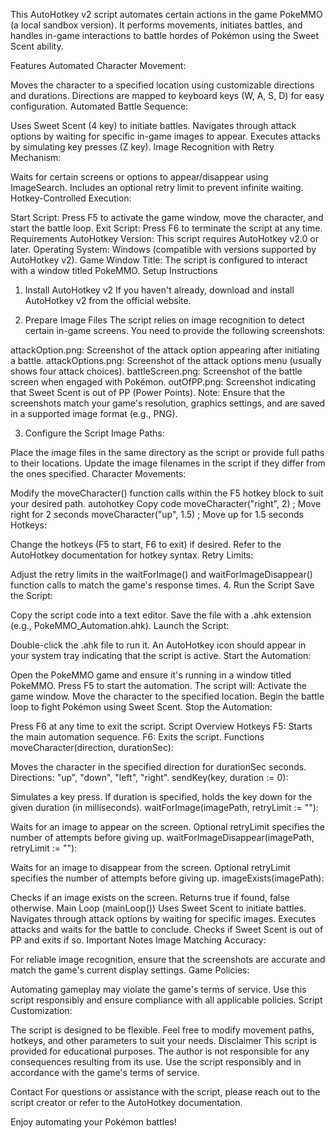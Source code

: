 This AutoHotkey v2 script automates certain actions in the game PokeMMO (a local sandbox version). It performs movements, initiates battles, and handles in-game interactions to battle hordes of Pokémon using the Sweet Scent ability.

Features
Automated Character Movement:

Moves the character to a specified location using customizable directions and durations.
Directions are mapped to keyboard keys (W, A, S, D) for easy configuration.
Automated Battle Sequence:

Uses Sweet Scent (4 key) to initiate battles.
Navigates through attack options by waiting for specific in-game images to appear.
Executes attacks by simulating key presses (Z key).
Image Recognition with Retry Mechanism:

Waits for certain screens or options to appear/disappear using ImageSearch.
Includes an optional retry limit to prevent infinite waiting.
Hotkey-Controlled Execution:

Start Script: Press F5 to activate the game window, move the character, and start the battle loop.
Exit Script: Press F6 to terminate the script at any time.
Requirements
AutoHotkey Version: This script requires AutoHotkey v2.0 or later.
Operating System: Windows (compatible with versions supported by AutoHotkey v2).
Game Window Title: The script is configured to interact with a window titled PokeMMO.
Setup Instructions
1. Install AutoHotkey v2
If you haven't already, download and install AutoHotkey v2 from the official website.

2. Prepare Image Files
The script relies on image recognition to detect certain in-game screens. You need to provide the following screenshots:

attackOption.png: Screenshot of the attack option appearing after initiating a battle.
attackOptions.png: Screenshot of the attack options menu (usually shows four attack choices).
battleScreen.png: Screenshot of the battle screen when engaged with Pokémon.
outOfPP.png: Screenshot indicating that Sweet Scent is out of PP (Power Points).
Note: Ensure that the screenshots match your game's resolution, graphics settings, and are saved in a supported image format (e.g., PNG).

3. Configure the Script
Image Paths:

Place the image files in the same directory as the script or provide full paths to their locations.
Update the image filenames in the script if they differ from the ones specified.
Character Movements:

Modify the moveCharacter() function calls within the F5 hotkey block to suit your desired path.
autohotkey
Copy code
moveCharacter("right", 2)  ; Move right for 2 seconds
moveCharacter("up", 1.5)   ; Move up for 1.5 seconds
Hotkeys:

Change the hotkeys (F5 to start, F6 to exit) if desired. Refer to the AutoHotkey documentation for hotkey syntax.
Retry Limits:

Adjust the retry limits in the waitForImage() and waitForImageDisappear() function calls to match the game's response times.
4. Run the Script
Save the Script:

Copy the script code into a text editor.
Save the file with a .ahk extension (e.g., PokeMMO_Automation.ahk).
Launch the Script:

Double-click the .ahk file to run it.
An AutoHotkey icon should appear in your system tray indicating that the script is active.
Start the Automation:

Open the PokeMMO game and ensure it's running in a window titled PokeMMO.
Press F5 to start the automation. The script will:
Activate the game window.
Move the character to the specified location.
Begin the battle loop to fight Pokémon using Sweet Scent.
Stop the Automation:

Press F6 at any time to exit the script.
Script Overview
Hotkeys
F5: Starts the main automation sequence.
F6: Exits the script.
Functions
moveCharacter(direction, durationSec):

Moves the character in the specified direction for durationSec seconds.
Directions: "up", "down", "left", "right".
sendKey(key, duration := 0):

Simulates a key press.
If duration is specified, holds the key down for the given duration (in milliseconds).
waitForImage(imagePath, retryLimit := ""):

Waits for an image to appear on the screen.
Optional retryLimit specifies the number of attempts before giving up.
waitForImageDisappear(imagePath, retryLimit := ""):

Waits for an image to disappear from the screen.
Optional retryLimit specifies the number of attempts before giving up.
imageExists(imagePath):

Checks if an image exists on the screen.
Returns true if found, false otherwise.
Main Loop (mainLoop())
Uses Sweet Scent to initiate battles.
Navigates through attack options by waiting for specific images.
Executes attacks and waits for the battle to conclude.
Checks if Sweet Scent is out of PP and exits if so.
Important Notes
Image Matching Accuracy:

For reliable image recognition, ensure that the screenshots are accurate and match the game's current display settings.
Game Policies:

Automating gameplay may violate the game's terms of service. Use this script responsibly and ensure compliance with all applicable policies.
Script Customization:

The script is designed to be flexible. Feel free to modify movement paths, hotkeys, and other parameters to suit your needs.
Disclaimer
This script is provided for educational purposes. The author is not responsible for any consequences resulting from its use. Use the script responsibly and in accordance with the game's terms of service.

Contact
For questions or assistance with the script, please reach out to the script creator or refer to the AutoHotkey documentation.

Enjoy automating your Pokémon battles!
